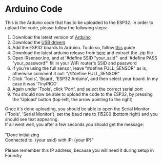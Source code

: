 # Arduino Code
This is the Arduino code that has to be uploaded to the ESP32. In order to upload the code, please follow the following steps:<br>
<ol>
<li>Download the latest version of <a href="https://www.arduino.cc/">Arduino</a></li>
<li>Download the <a href="https://www.silabs.com/products/development-tools/software/usb-to-uart-bridge-vcp-drivers">USB drivers</a></li>
<li>Add the ESP32 boards to Arduino. To do so, follow <a href="https://github.com/espressif/arduino-esp32/blob/master/docs/arduino-ide/boards_manager.md">this</a> guide</li>
<li>Download the latest arduino release from <a href="https://github.com/CDeenen/MaterialPlane/releases">here</a> and extract the .zip file</li>
<li>Open IRsensor.ino, and at '#define SSID "your_ssid"' and '#define PASS "your_password"' fill in your WiFi router's SSID and password</li>
<li>If you're using the full sensor, leave "#define FULL_SENSOR" as is, otherwise comment it out: "//#define FULL_SENSOR"
<li>Click 'Tools', 'Board', 'ESP32 Arduino', and then select your board. In my case it was 'TinyPICO'</li>
<li>Again under 'Tools', click 'Port', and select the correct serial port</li>
<li>You should now be able to upload the code to the ESP32, by pressing the 'Upload' button (top-left, the arrow pointing to the right)</li>
</ol>

Once it's done uploading, you should be able to open the Serial Monitor ('Tools', 'Serial Monitor'), set the baud rate to 115200 (bottom right) and you should see text appearing.<br>
If all went well, you after a few seconds you should get the message:<br>
<br>
"Done initializing<br>
Connected to: {your ssid} with IP: {your IP}"<br>
<br>
Please remember this IP address, because you will need it during setup in Foundry